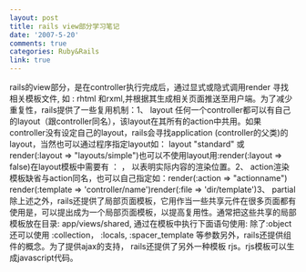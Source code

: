 ```yaml
---
layout: post
title: rails view部分学习笔记
date: '2007-5-20'
comments: true
categories: Ruby&Rails
link: true
---
```

rails的view部分，是在controller执行完成后，通过显式或隐式调用render 寻找相关模板文件, 如 : rhtml 和rxml,并根据其生成相关页面推送至用户端。为了减少重复性，rails提供了一些复用机制：1、 layout  任何一个controller都可以有自己的layout（跟controller同名），该layout在其所有的action中共用。如果 controller没有设定自己的layout，rails会寻找application (controller的父类)的layout，当然也可以通过程序指定layout如： layout &quot;standard&quot; 或 render(:layout =&gt; &quot;layouts/simple&quot;)也可以不使用layout用:render(:layout =&gt; false)在layout模板中需要有 ： ，  以表明实际内容的渲染位置。2、 action渲染模板缺省与action同名，也可以自己指定如：render(:action =&gt; &quot;actionname&quot;)  render(:template =&gt; 'controller/name')render(:file =&gt; 'dir/template')3、  partial除上述之外，rails还提供了局部页面模板，它用作当一些共享元件在很多页面都有使用是，可以提出成为一个局部页面模板，以提高复用性。通常把这些共享的局部模板放在目录: app/views/shared, 通过在模板中执行下面语句使用: 除了:object 还可以使用 :collection， :locals, :spacer_template 等参数另外，rails还提供组件的概念。为了提供ajax的支持， rails还提供了另外一种模板 rjs。rjs模板可以生成javascript代码。
